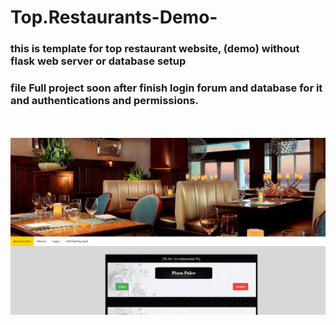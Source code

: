 # Top.Restaurants-Demo-
### this is template for top restaurant website, (demo) without flask web server or database setup 
### file Full project soon after finish login forum and database for it and authentications and permissions.  

<br><br>
<img src='https://github.com/MahmoudHegazi/hello-world/blob/master/top.JPG?raw=true' alt='template screenshoot'>
